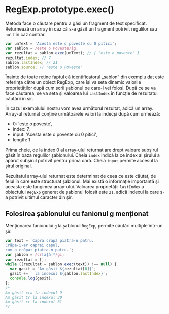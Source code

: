 # RegExp.prototype.exec()

Metoda face o căutare pentru a găsi un fragment de text specificat. Returnează un array în caz că s-a găsit un fragment potrivit regulilor sau `null` în caz contrar.

```javascript
var unText = 'Acesta este o poveste cu 0 pitici';
var sablon = /este o Poveste/ig;
var rezultat = sablon.exec(unText); // [ "este o poveste" ]
rezultat.index; // 7
sablon.lastIndex; // 21
sablon.source; // "este o Poveste"
```

Înainte de toate reține faptul că identificatorul „sablon” din exemplu dat este referința către un obiect RegExp, care își va seta dinamic valorile proprietăților după cum scrii șablonul pe care-l vei folosi. După ce se va face căutarea, se va seta și valoarea lui `lastIndex` în funcție de rezultatul căutării în șir.

În cazul exemplului nostru vom avea următorul rezultat, adică un array. Array-ul returnat conține următoarele valori la indecși după cum urmează:

-   0: 'este o poveste',
-   index: 7,
-   input: 'Acesta este o poveste cu 0 pitici',
-   length: 1

Prima cheie, de la index 0 al array-ului returnat are drept valoare subșirul găsit în baza regulilor șablonului. Cheia `index` indică la ce index al șirului a apărut subșirul potrivit pentru prima oară. Cheia `input` permite accesul la șirul original.

Rezultatul array-ului returnat este determinat de ceea ce este căutat, de felul în care este structurat șablonul. Mai există o informație importantă și aceasta este lungimea array-ului. Valoarea proprietății `lastIndex` a obiectului `RegExp` generat de șablonul folosit este `21`, adică indexul la care s-a potrivit ultimul caracter din șir.

## Folosirea șablonului cu fanionul g menționat

Menționarea fanionului `g` la șablonul `RegExp`, permite căutări multiple într-un șir.

```javascript
var text = `Capra crapă piatra-n patru.
Crăpa-i-ar caprei capul,
cum a crăpat piatra-n patru.`;
var șablon = /cr[a|â]*/gi;
var rezultat = [];
while ((rezultat = șablon.exec(text)) !== null) {
  var gasit = `Am găsit ${rezultat[0]}`;
  gasit += ` la indexul ${șablon.lastIndex}`;
  console.log(gasit);
};
/*
Am găsit cra la indexul 9
Am găsit Cr la indexul 30
Am găsit cr la indexul 61
*/
```
